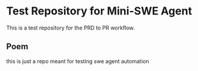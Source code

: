 # Test Repository for Mini-SWE Agent

This is a test repository for the PRD to PR workflow.


## Poem

this is just a repo meant for testing swe agent automation

